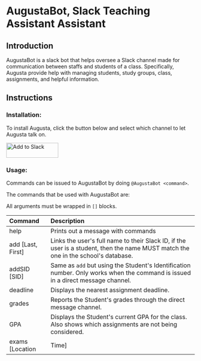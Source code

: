# AugustaBot, Slack Teaching Assistant Assistant
## Introduction 
AugustaBot is a slack bot that helps oversee a Slack channel made for
communication between staffs and students of a class. Specifically, Augusta
provide help with managing students, study groups, class, assignments, and
helpful information.

## Instructions
### Installation:
To install Augusta, click the button below and select which channel to let Augusta talk on.

<a href="https://slack.com/oauth/authorize?scope=incoming-webhook,commands,bot&client_id=373725849472.409848327092"><img alt="Add to Slack" height="40" width="139" src="https://platform.slack-edge.com/img/add_to_slack.png" srcset="https://platform.slack-edge.com/img/add_to_slack.png 1x, https://platform.slack-edge.com/img/add_to_slack@2x.png 2x" /></a>

### Usage: 
Commands can be issued to AugustaBot by doing `@AugustaBot <command>`. 

The commands that be used with AugustaBot are:

All arguments must be wrapped in `[]` blocks.

|**Command**|**Description**|
|:-|:-|
|help|Prints out a message with commands|
|add [Last, First]|Links the user's full name to their Slack ID, if the user is a student, then the name MUST match the one in the school's database.|
|addSID [SID]|Same as `add` but using the Student's Identification number. Only works when the command is issued in a direct message channel.|
|deadline|Displays the nearest assignment deadline.|
|grades|Reports the Student's grades through the direct message channel.|
|GPA|Displays the Student's current GPA for the class. Also shows which assignments are not being considered.|
|exams [Location|Time]|Displays upcoming exams/quizzes information. If `Location` or `Time` is provided, then only display that information.|
